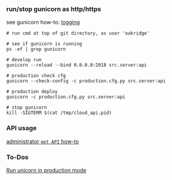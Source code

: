 ### run/stop gunicorn as http/https
see gunicorn how-to: [logging](http://docs.gunicorn.org/en/latest/settings.html#logging)
```shell
# run cmd at top of git directory, as user 'oakridge'

# see if gunicorn is running
ps -ef | grep gunicorn

# develop run 
gunicorn --reload --bind 0.0.0.0:2018 src.server:api

# production check cfg
gunicorn --check-config -c production.cfg.py src.server:api

# production deploy
gunicorn -c production.cfg.py src.server:api

# stop gunicorn
kill -SIGTERM $(cat /tmp/cloud_api.pid)
```

### API usage
[administrator `get API` how-to](doc/api-howto.md)

### To-Dos
[Run unicorn in production mode](http://docs.gunicorn.org/en/stable/deploy.html)
